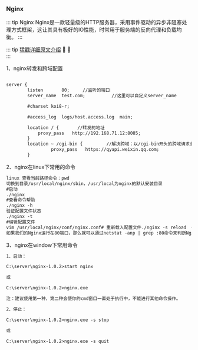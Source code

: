 ### Nginx

::: tip Nginx
Nginx是一款轻量级的HTTP服务器，采用事件驱动的异步非阻塞处理方式框架，这让其具有极好的IO性能，时常用于服务端的反向代理和负载均衡。
:::

::: tip <span style="color:#999;font-weight: initial;"><a href="https://juejin.im/post/5bacbd395188255c8d0fd4b2">猛戳详细原文介绍</a></span> 🎉 💯
&ensp;                     				  
:::

1、nginx转发和跨域配置

```html

server {
        listen       80;     //监听的端口
        server_name  test.com;          //这里可以自定义server_name

        #charset koi8-r;

        #access_log  logs/host.access.log  main;

        location / {       //转发的地址                         
            proxy_pass   http://192.168.71.12:8085;  
        }
        location ~ /cgi-bin {         //解决跨域：以/cgi-bin开头的跨域请求全部转发到下面的地址
                 proxy_pass   https://qyapi.weixin.qq.com;
        }

```
2、nginx在linux下常用的命令
```html
linux 查看当前路径命令：pwd
切换到目录/usr/local/nginx/sbin，/usr/local为nginx的默认安装目录
#启动
./nginx
#查看命令帮助
./nginx -h
验证配置文件状态
./nginx -t
#编辑配置文件
vim /usr/local/nginx/conf/nginx.conf# 重新载入配置文件./nginx -s reload  # 重启 Nginx./nginx -s reopen# 停止 Nginx./nginx -s stop(quit)
如果我们的Nginx运行在80端口，那么就可以通过netstat -anp | grep :80命令来判断Nginx是否启动。
```
3、nginx在window下常用命令
```html
1、启动：

C:\server\nginx-1.0.2>start nginx

或

C:\server\nginx-1.0.2>nginx.exe

注：建议使用第一种，第二种会使你的cmd窗口一直处于执行中，不能进行其他命令操作。

2、停止：

C:\server\nginx-1.0.2>nginx.exe -s stop

或

C:\server\nginx-1.0.2>nginx.exe -s quit
```
